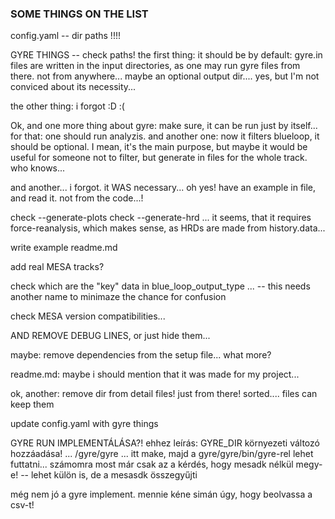 ### SOME THINGS ON THE LIST

config.yaml -- dir paths !!!!

GYRE THINGS -- check paths! the first thing: it should be by default: gyre.in files are written in the input directories, as one may run gyre files from there. not from anywhere... maybe an optional output dir.... yes, but I'm not conviced about its necessity...

the other thing: i forgot :D :(

Ok, and one more thing about gyre: make sure, it can be run just by itself... for that: one should run analyzis. and another one: now it filters blueloop, it should be optional. I mean, it's the main purpose, but maybe it would be useful for someone not to filter, but generate in files for the whole track. who knows...

and another... i forgot. it WAS necessary... oh yes! have an example in file, and read it. not from the code...! 

check --generate-plots
check --generate-hrd ... it seems, that it requires  force-reanalysis, which makes sense, as HRDs are made from history.data...

write example readme.md


add real MESA tracks?

check which are the "key" data in blue_loop_output_type ... -- this needs another name to minimaze the chance for confusion


check MESA version compatibilities...


AND REMOVE DEBUG LINES, or just hide them...

maybe: remove dependencies from the setup file... what more?

readme.md: maybe i should mention that it was made for my project...


ok, another: remove dir from detail files! just from there! sorted.... files can keep them


update config.yaml with gyre things

GYRE RUN IMPLEMENTÁLÁSA?!
ehhez leírás: GYRE_DIR környezeti változó hozzáadása! ... /gyre/gyre ... itt make, majd a gyre/gyre/bin/gyre-rel lehet futtatni... számomra most már csak az a kérdés, hogy mesadk nélkül megy-e! -- lehet külön is, de a mesasdk összegyűjti


még nem jó a gyre implement. mennie kéne simán úgy, hogy beolvassa a csv-t!